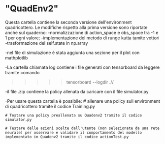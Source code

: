 # "QuadEnv2" 
Questa cartella contiene la seconda versione dell'environment quadricottero. 
Le modifiche rispetto alla prima versione sono riportate anche sul quaderno:
-normalizzazione di action_space e obs_space tra -1 e 1 per ogni valore;
-implementazione del metodo di runge kutta tamite vettori
-trasformazione del self.state in np.array

-nel file di simulazione è stata aggiunta una sezione per il plot con mathplotlib

-La cartella chiamata log contiene i file generati con tensorboard da leggere tramite comando
>>>>> tensorboard --logdir ./<nome cartella logs>/

-il file .zip contiene la policy allenata da caricare con il file simulator.py

-Per usare questa cartella è possibile:
    # allenare una policy sull environment di quadricottero tramite il codice Training.py

    # Testare una policy preallenata su Quadenv2 tramite il codice simulator.py
    
    # Testare delle azioni scelte dall'utente (non selezionate da una rete neurale) per osservare e validare il comportamento del modello implementato in Quadenv2 tramite il codice actionTest.py

